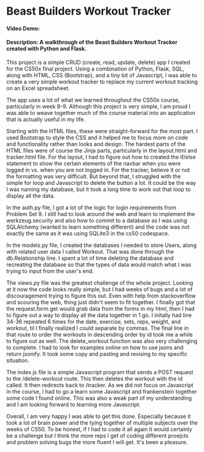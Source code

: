 # Beast Builders Workout Tracker
#### Video Demo:  <URL HERE>
#### Description: A walkthrough of the Beast Builders Workout Tracker created with Python and Flask.
This project is a simple CRUD (create, read, update, delete) app I created for the CS50x final project. Using a combination of Python, Flask, SQL, along with HTML, CSS (Bootstrap), and a tiny bit of Javascript, I was able to create a very simple workout tracker to replace my current workout tracking on an Excel spreadsheet.

The app uses a lot of what we learned throughout the CS50x course, particularly in week 8-9. Although this project is very simple, I am proud I was able to weave together much of the course material into an application that is actually useful in my life.

Starting with the HTML files, these were straight-forward for the most part. I used Bootstrap to style the CSS and it helped me to focus more on code and functionality rather than looks and design. The hardest parts of the HTML files were of course the Jinja parts, particularly in the layout.html and tracker.html file. For the layout, I had to figure out how to created the if/else statement to show the certain elements of the navbar when you were logged in vs. when you are not logged in. For the tracker, believe it or not the formatting was very difficult. But beyond that, I struggled with the simple for loop and Javascript to delete the button a lot. It could be the way I was naming my database, but it took a long time to work out that loop to display all the data.

In the auth.py file, I got a lot of the logic for login requirements from Problem Set 9. I still had to look around the web and learn to implement the werkzeug.security and also how to commit to a database as I was using SQLAlchemy (wanted to learn something different) and the code was not exactly the same as it was using SQLite3 in the cs50 codespace.

In the models.py file, I created the databases I needed to store Users, along with related user data I called Workout. That was done through the db.Relationship line. I spent a lot of time deleting the database and recreating the database so that the types of data would match what I was trying to input from the user's end.

The views.py file was the greatest challenge of the whole project. Looking at it now the code looks really simple, but I had weeks of bugs and a lot of discouragement trying to figure this out. Even with help from stackoverflow and scouring the web, thing just didn't seem to fit together. I finally got that the request.form.get would grab data from the forms in my html, then I had to figure out a way to display all the data together in 1 go. I initally had line 34-36 repeated 6 times for the date, exercise, sets, reps, weight, and workout, til I finally realized I could separate by commas. The final line in that route to order the workouts in descending order by id took me a while to figure out as well. The delete_workout function was also very challenging to complete. I had to look for examples online on how to use jsons and return jsonify. It took some copy and pasting and revising to my specific situation. 

The index.js file is a simple Javascript program that sends a POST request to the /delete-workout route. This then deletes the workout with the id called. It then redirects back to /tracker. As we did not focus on Javascript in the course, I had to go a learn some Javascript and frankenstein together some code I found online. This was also a weak part of my understanding and I am looking forward to learning more Javascript.

Overall, I am very happy I was able to get this done. Especially because it took a lot of brain power and the tying together of multiple subjects over the weeks of CS50. To be honest, if I had to code it all again it would certainly be a challenge but I think the more reps I get of coding different proejcts and problem solving bugs the more fluent I will get. It's been a pleasure.